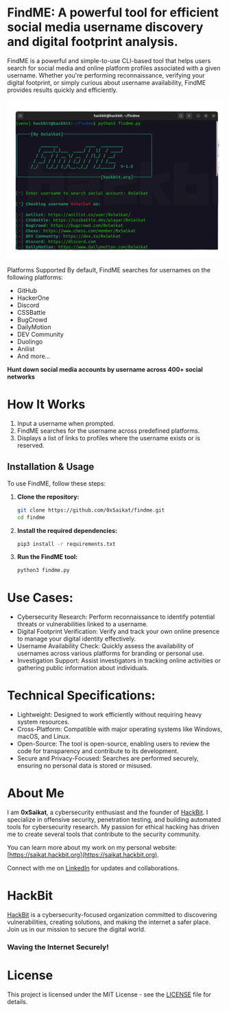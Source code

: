 # FindME: A powerful tool for efficient social media username discovery and digital footprint analysis.
FindME is a powerful and simple-to-use CLI-based tool that helps users search for social media and online platform profiles associated with a given username. Whether you're performing reconnaissance, verifying your digital footprint, or simply curious about username availability, FindME provides results quickly and efficiently.

![logo](findme.png)

Platforms Supported
By default, FindME searches for usernames on the following platforms:

- GitHub
- HackerOne
- Discord
- CSSBattle
- BugCrowd
- DailyMotion
- DEV Community
- Duolingo
- Anilist
- And more...

**Hunt down social media accounts by username across 400+ social networks**

# How It Works
1. Input a username when prompted.
2. FindME searches for the username across predefined platforms.
3. Displays a list of links to profiles where the username exists or is reserved.

## Installation & Usage

To use FindME, follow these steps:

1. **Clone the repository:**
   ```bash
   git clone https://github.com/0xSaikat/findme.git
   cd findme
2. **Install the required dependencies:**
   ```bash
   pip3 install -r requirements.txt

1. **Run the FindME tool:**
    ```bash
   python3 findme.py

# Use Cases:
- Cybersecurity Research: Perform reconnaissance to identify potential threats or vulnerabilities linked to a username.
- Digital Footprint Verification: Verify and track your own online presence to manage your digital identity effectively.
- Username Availability Check: Quickly assess the availability of usernames across various platforms for branding or personal use.
- Investigation Support: Assist investigators in tracking online activities or gathering public information about individuals.

# Technical Specifications:
- Lightweight: Designed to work efficiently without requiring heavy system resources.
- Cross-Platform: Compatible with major operating systems like Windows, macOS, and Linux.
- Open-Source: The tool is open-source, enabling users to review the code for transparency and contribute to its development.
- Secure and Privacy-Focused: Searches are performed securely, ensuring no personal data is stored or misused.

# About Me

I am **0xSaikat**, a cybersecurity enthusiast and the founder of [HackBit](https://hackbit.org). I specialize in offensive security, penetration testing, and building automated tools for cybersecurity research. My passion for ethical hacking has driven me to create several tools that contribute to the security community.

You can learn more about my work on my personal website: [https://saikat.hackbit.org](https://saikat.hackbit.org).

Connect with me on [LinkedIn](https://www.linkedin.com/in/0xsaikat/) for updates and collaborations.


# HackBit

[HackBit](https://hackbit.org) is a cybersecurity-focused organization committed to discovering vulnerabilities, creating solutions, and making the internet a safer place. Join us in our mission to secure the digital world.

### Waving the Internet Securely!

# License

This project is licensed under the MIT License - see the [LICENSE](LICENSE) file for details.





